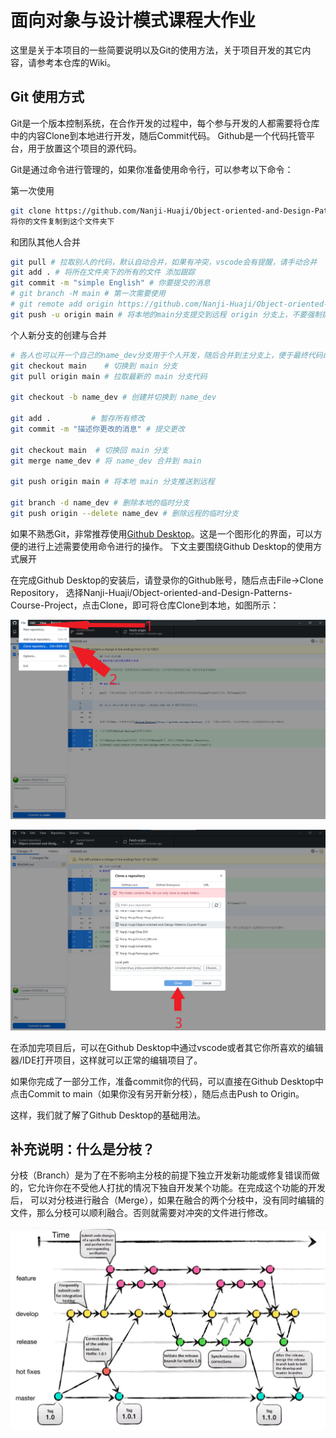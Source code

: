 # 面向对象与设计模式课程大作业

这里是关于本项目的一些简要说明以及Git的使用方法，关于项目开发的其它内容，请参考本仓库的Wiki。


## Git 使用方式

Git是一个版本控制系统，在合作开发的过程中，每个参与开发的人都需要将仓库中的内容Clone到本地进行开发，随后Commit代码。
Github是一个代码托管平台，用于放置这个项目的源代码。

Git是通过命令进行管理的，如果你准备使用命令行，可以参考以下命令：

第一次使用
```bash
git clone https://github.com/Nanji-Huaji/Object-oriented-and-Design-Patterns-Course-Project.git
将你的文件复制到这个文件夹下

```
和团队其他人合并
```bash
git pull # 拉取别人的代码，默认自动合并，如果有冲突，vscode会有提醒，请手动合并
git add . # 将所在文件夹下的所有的文件 添加跟踪
git commit -m "simple English" # 你要提交的消息
# git branch -M main # 第一次需要使用
# git remote add origin https://github.com/Nanji-Huaji/Object-oriented-and-Design-Patterns-Course-Project.git 第一次需要使用，如果是clone下来的不用
git push -u origin main # 将本地的main分支提交到远程 origin 分支上，不要强制提交，记得开setproxy
```
个人新分支的创建与合并
```bash
# 各人也可以开一个自己的name_dev分支用于个人开发，随后合并到主分支上，便于最终代码的维护
git checkout main    # 切换到 main 分支
git pull origin main # 拉取最新的 main 分支代码

git checkout -b name_dev # 创建并切换到 name_dev

git add .         # 暂存所有修改
git commit -m "描述你更改的消息" # 提交更改

git checkout main  # 切换回 main 分支
git merge name_dev # 将 name_dev 合并到 main

git push origin main # 将本地 main 分支推送到远程

git branch -d name_dev # 删除本地的临时分支
git push origin --delete name_dev # 删除远程的临时分支
```

如果不熟悉Git，非常推荐使用[Github Desktop](https://github.com/apps/desktop)。这是一个图形化的界面，可以方便的进行上述需要使用命令进行的操作。
下文主要围绕Github Desktop的使用方式展开

在完成Github Desktop的安装后，请登录你的Github账号，随后点击File->Clone Repository，
选择Nanji-Huaji/Object-oriented-and-Design-Patterns-Course-Project，点击Clone，即可将仓库Clone到本地，如图所示：

![Clone Repository](figure/clone-repository.png)

![Clone Repository](figure/Clone-repository-1.png)

在添加完项目后，可以在Github Desktop中通过vscode或者其它你所喜欢的编辑器/IDE打开项目，这样就可以正常的编辑项目了。

如果你完成了一部分工作，准备commit你的代码，可以直接在Github Desktop中点击Commit to main（如果你没有另开新分枝），随后点击Push to Origin。

这样，我们就了解了Github Desktop的基础用法。

## 补充说明：什么是分枝？

分枝（Branch）是为了在不影响主分枝的前提下独立开发新功能或修复错误而做的，它允许你在不受他人打扰的情况下独自开发某个功能。在完成这个功能的开发后，
可以对分枝进行融合（Merge），如果在融合的两个分枝中，没有同时编辑的文件，那么分枝可以顺利融合。否则就需要对冲突的文件进行修改。

![Branch](figure/branch.png)